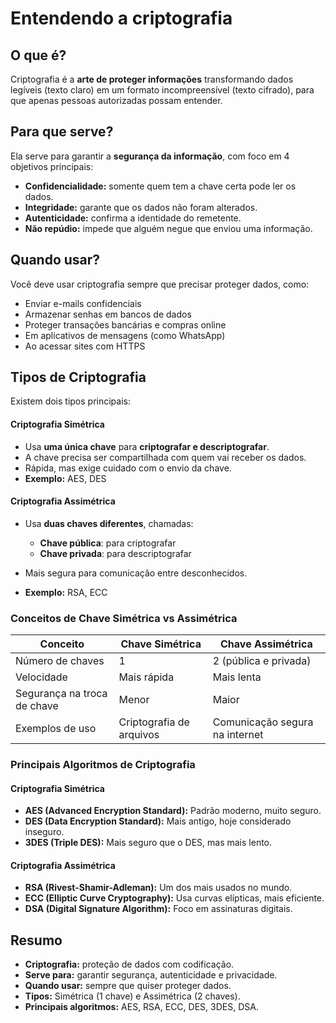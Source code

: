 # Entendendo a criptografia
## O que é?

Criptografia é a **arte de proteger informações** transformando dados legíveis (texto claro) em um formato incompreensível (texto cifrado), para que apenas pessoas autorizadas possam entender.

## Para que serve?

Ela serve para garantir a **segurança da informação**, com foco em 4 objetivos principais:

* **Confidencialidade:** somente quem tem a chave certa pode ler os dados.
* **Integridade:** garante que os dados não foram alterados.
* **Autenticidade:** confirma a identidade do remetente.
* **Não repúdio:** impede que alguém negue que enviou uma informação.

## Quando usar?

Você deve usar criptografia sempre que precisar proteger dados, como:

* Enviar e-mails confidenciais
* Armazenar senhas em bancos de dados
* Proteger transações bancárias e compras online
* Em aplicativos de mensagens (como WhatsApp)
* Ao acessar sites com HTTPS

## Tipos de Criptografia

Existem dois tipos principais:

#### Criptografia Simétrica

* Usa **uma única chave** para **criptografar e descriptografar**.
* A chave precisa ser compartilhada com quem vai receber os dados.
* Rápida, mas exige cuidado com o envio da chave.
* **Exemplo:** AES, DES

#### Criptografia Assimétrica

* Usa **duas chaves diferentes**, chamadas:

  * **Chave pública**: para criptografar
  * **Chave privada**: para descriptografar
* Mais segura para comunicação entre desconhecidos.
* **Exemplo:** RSA, ECC


### Conceitos de Chave Simétrica vs Assimétrica

| Conceito                    | Chave Simétrica          | Chave Assimétrica              |
| --------------------------- | ------------------------ | ------------------------------ |
| Número de chaves            | 1                        | 2 (pública e privada)          |
| Velocidade                  | Mais rápida              | Mais lenta                     |
| Segurança na troca de chave | Menor                    | Maior                          |
| Exemplos de uso             | Criptografia de arquivos | Comunicação segura na internet |


### Principais Algoritmos de Criptografia

#### Criptografia Simétrica

* **AES (Advanced Encryption Standard):** Padrão moderno, muito seguro.
* **DES (Data Encryption Standard):** Mais antigo, hoje considerado inseguro.
* **3DES (Triple DES):** Mais seguro que o DES, mas mais lento.

#### Criptografia Assimétrica

* **RSA (Rivest-Shamir-Adleman):** Um dos mais usados no mundo.
* **ECC (Elliptic Curve Cryptography):** Usa curvas elípticas, mais eficiente.
* **DSA (Digital Signature Algorithm):** Foco em assinaturas digitais.

## Resumo

* **Criptografia:** proteção de dados com codificação.
* **Serve para:** garantir segurança, autenticidade e privacidade.
* **Quando usar:** sempre que quiser proteger dados.
* **Tipos:** Simétrica (1 chave) e Assimétrica (2 chaves).
* **Principais algoritmos:** AES, RSA, ECC, DES, 3DES, DSA.

